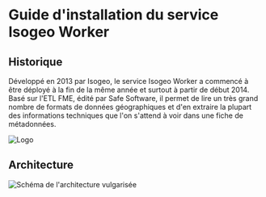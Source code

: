 # Guide d'installation du service Isogeo Worker

## Historique

Développé en 2013 par Isogeo, le service Isogeo Worker a commencé à être déployé à la fin de la même année et surtout à partir de début 2014. Basé sur l'ETL FME, édité par Safe Software, il permet de lire un très grand nombre de formats de données géographiques et d'en extraire la plupart des informations techniques que l'on s'attend à voir dans une fiche de métadonnées.

![Logo ](http://www.safe.com/inc/images/safe-software-logo.png "Nommer le nouveau service et cliquer sur télécharger")

## Architecture

![Schéma de l'architecture vulgarisée](/fr/images/scanFME_architecture.png "Architecture globale du service de scan Isogeo")
